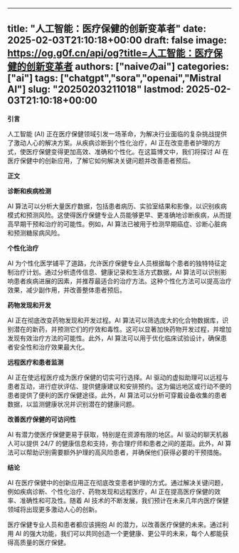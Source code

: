 
---
title: "人工智能：医疗保健的创新变革者"
date: 2025-02-03T21:10:18+00:00
draft: false
image: https://og.g0f.cn/api/og?title=人工智能：医疗保健的创新变革者
authors: ["naiveのai"]
categories: ["ai"]
tags: ["chatgpt","sora","openai","Mistral AI"]
slug: "20250203211018"
lastmod: 2025-02-03T21:10:18+00:00
---
**引言**

人工智能 (AI) 正在医疗保健领域引发一场革命，为解决行业面临的复杂挑战提供了激动人心的解决方案。从疾病诊断到个性化治疗，AI 正在改变患者护理的方式，使医疗保健变得更加高效、准确和个性化。在这篇博文中，我们将探讨 AI 在医疗保健中的创新应用，了解它如何解决关键问题并改善患者预后。

**正文**

**诊断和疾病检测**

AI 算法可以分析大量医疗数据，包括患者病历、实验室结果和影像，以识别疾病模式和预测风险。这使得医疗保健专业人员能够更早、更准确地诊断疾病，从而提高早期干预和治疗的可能性。例如，AI 算法已被用于检测早期癌症、诊断心脏病和预测糖尿病风险。

**个性化治疗**

AI 为个性化医学铺平了道路，允许医疗保健专业人员根据每个患者的独特特征定制治疗计划。通过分析遗传信息、健康记录和生活方式数据，AI 算法可以识别影响患者疾病进展的因素，并推荐最适合的治疗方法。这种个性化方法可以提高治疗效果，减少副作用，并改善整体患者预后。

**药物发现和开发**

AI 正在彻底改变药物发现和开发过程。AI 算法可以筛选庞大的化合物数据库，识别潜在的新药，并预测它们的疗效和毒性。这可以显著加快药物开发过程，并增加发现有效治疗方法的可能性。此外，AI 算法可以用于优化临床试验设计，确保患者安全性和治疗效果最大化。

**远程医疗和患者监测**

AI 正在使远程医疗成为医疗保健的切实可行选择。AI 驱动的虚拟助理可以远程与患者互动，进行症状评估、提供健康建议和安排预约。这为偏远地区或行动不便的患者提供了便利的医疗保健途径。此外，AI 算法可以分析可穿戴设备收集的患者数据，以监测健康状况并识别潜在的健康问题。

**改善医疗保健的可访问性**

AI 有潜力使医疗保健更易于获取，特别是在资源有限的地区。AI 驱动的聊天机器人可以提供 24/7 的健康信息和支持，弥合理疗师和患者之间的差距。此外，AI 算法可以帮助识别需要额外护理的高风险患者，并确保他们获得必要的干预措施。

**结论**

AI 在医疗保健中的创新应用正在彻底改变患者护理的方式。通过解决关键问题，例如疾病诊断、个性化治疗、药物发现和远程医疗，AI 正在提高医疗保健的效率、准确性和可及性。随着 AI 技术的不断发展，我们预计在未来几年内医疗保健领域将出现更多激动人心的创新。

医疗保健专业人员和患者都应该拥抱 AI 的潜力，以改善医疗保健的未来。通过利用 AI 的强大功能，我们可以共同创造一个更健康、更公平的未来，每个人都能获得高质量的医疗保健。